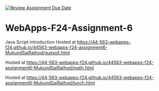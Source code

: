 [![Review Assignment Due Date](https://classroom.github.com/assets/deadline-readme-button-22041afd0340ce965d47ae6ef1cefeee28c7c493a6346c4f15d667ab976d596c.svg)](https://classroom.github.com/a/cCoVexb_)
# WebApps-F24-Assignment-6
Java Script introduction
Hosted at https://44-563-webapps-f24.github.io/44563-webapps-f24-assignment6-MukundSaiRathod/guessit.html

Hosted at https://44-563-webapps-f24.github.io/44563-webapps-f24-assignment6-MukundSaiRathod/math.html

Hosted at https://44-563-webapps-f24.github.io/44563-webapps-f24-assignment6-MukundSaiRathod/lunch.html
